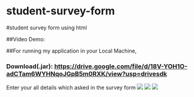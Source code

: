 # student-survey-form
#student survey form using html


##Video Demo: 


##For running my application in your Local Machine,


### Download(.jar): https://drive.google.com/file/d/18V-YOH1O-adCTam6WYHNqoJGpB5m0RXK/view?usp=drivesdk

Enter your all details which asked in the survey form
<img src="/storage/emulated/0/DCIM/Screenshots/Screenshot_2021-04-21-01-12-43-460_com.android.htmlviewer.jpg">
<img src="/storage/emulated/0/DCIM/Screenshots/Screenshot_2021-04-21-01-12-51-363_com.android.htmlviewer.jpg">
<img src="/storage/emulated/0/DCIM/Screenshots/Screenshot_2021-04-21-01-12-57-538_com.android.htmlviewer.jpg">
